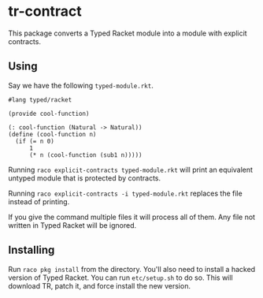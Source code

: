 # tr-contract

This package converts a Typed Racket module into a module with explicit contracts.

## Using

Say we have the following `typed-module.rkt`.

```rkt
#lang typed/racket

(provide cool-function)

(: cool-function (Natural -> Natural))
(define (cool-function n)
  (if (= n 0)
      1
      (* n (cool-function (sub1 n)))))
```

Running `raco explicit-contracts typed-module.rkt` will print an equivalent untyped module that is protected by contracts.

Running `raco explicit-contracts -i typed-module.rkt` replaces the file instead of printing.

If you give the command multiple files it will process all of them. Any file not written in Typed Racket will be ignored.

## Installing

Run `raco pkg install` from the directory. You'll also need to install a hacked version of Typed Racket. You can run `etc/setup.sh` to do so. This will download TR, patch it, and force install the new version.
